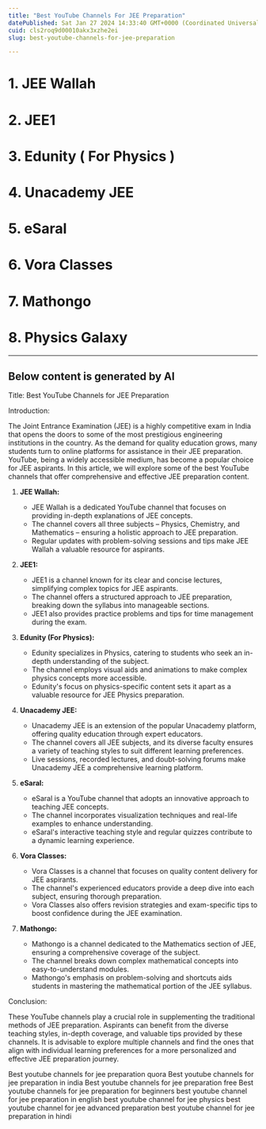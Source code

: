 ```yaml
---
title: "Best YouTube Channels For JEE Preparation"
datePublished: Sat Jan 27 2024 14:33:40 GMT+0000 (Coordinated Universal Time)
cuid: cls2roq9d00010akx3xzhe2ei
slug: best-youtube-channels-for-jee-preparation

---
```




# 1. JEE Wallah
# 2. JEE1
# 3. Edunity ( For Physics )
# 4. Unacademy JEE
# 5. eSaral
# 6. Vora Classes
# 7. Mathongo
# 8. Physics Galaxy

---
Below content is generated by AI
---

Title: Best YouTube Channels for JEE Preparation

Introduction:

The Joint Entrance Examination (JEE) is a highly competitive exam in India that opens the doors to some of the most prestigious engineering institutions in the country. As the demand for quality education grows, many students turn to online platforms for assistance in their JEE preparation. YouTube, being a widely accessible medium, has become a popular choice for JEE aspirants. In this article, we will explore some of the best YouTube channels that offer comprehensive and effective JEE preparation content.

1. **JEE Wallah:**
   - JEE Wallah is a dedicated YouTube channel that focuses on providing in-depth explanations of JEE concepts.
   - The channel covers all three subjects – Physics, Chemistry, and Mathematics – ensuring a holistic approach to JEE preparation.
   - Regular updates with problem-solving sessions and tips make JEE Wallah a valuable resource for aspirants.

2. **JEE1:**
   - JEE1 is a channel known for its clear and concise lectures, simplifying complex topics for JEE aspirants.
   - The channel offers a structured approach to JEE preparation, breaking down the syllabus into manageable sections.
   - JEE1 also provides practice problems and tips for time management during the exam.

3. **Edunity (For Physics):**
   - Edunity specializes in Physics, catering to students who seek an in-depth understanding of the subject.
   - The channel employs visual aids and animations to make complex physics concepts more accessible.
   - Edunity's focus on physics-specific content sets it apart as a valuable resource for JEE Physics preparation.

4. **Unacademy JEE:**
   - Unacademy JEE is an extension of the popular Unacademy platform, offering quality education through expert educators.
   - The channel covers all JEE subjects, and its diverse faculty ensures a variety of teaching styles to suit different learning preferences.
   - Live sessions, recorded lectures, and doubt-solving forums make Unacademy JEE a comprehensive learning platform.

5. **eSaral:**
   - eSaral is a YouTube channel that adopts an innovative approach to teaching JEE concepts.
   - The channel incorporates visualization techniques and real-life examples to enhance understanding.
   - eSaral's interactive teaching style and regular quizzes contribute to a dynamic learning experience.

6. **Vora Classes:**
   - Vora Classes is a channel that focuses on quality content delivery for JEE aspirants.
   - The channel's experienced educators provide a deep dive into each subject, ensuring thorough preparation.
   - Vora Classes also offers revision strategies and exam-specific tips to boost confidence during the JEE examination.

7. **Mathongo:**
   - Mathongo is a channel dedicated to the Mathematics section of JEE, ensuring a comprehensive coverage of the subject.
   - The channel breaks down complex mathematical concepts into easy-to-understand modules.
   - Mathongo's emphasis on problem-solving and shortcuts aids students in mastering the mathematical portion of the JEE syllabus.

Conclusion:

These YouTube channels play a crucial role in supplementing the traditional methods of JEE preparation. Aspirants can benefit from the diverse teaching styles, in-depth coverage, and valuable tips provided by these channels. It is advisable to explore multiple channels and find the ones that align with individual learning preferences for a more personalized and effective JEE preparation journey.



Best youtube channels for jee preparation quora
Best youtube channels for jee preparation in india
Best youtube channels for jee preparation free
Best youtube channels for jee preparation for beginners
best youtube channel for jee preparation in english
best youtube channel for jee physics
best youtube channel for jee advanced preparation
best youtube channel for jee preparation in hindi